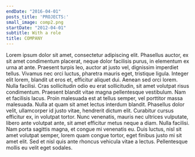```yaml
---
endDate: "2016-04-01"
posts_title: 'PROJECTS:'
small_image: comp2.png
startDate: "2012-04-01"
subtitle: With a role
title: COMPANY
---
```


Lorem ipsum dolor sit amet, consectetur adipiscing elit. Phasellus auctor, ex sit amet condimentum placerat, neque dolor facilisis purus, in elementum ex urna at ante. Praesent turpis leo, auctor at justo vel, dignissim imperdiet tellus. Vivamus nec orci luctus, pharetra mauris eget, tristique ligula. Integer elit lorem, blandit ut eros et, efficitur aliquet dui. Aenean sed orci lorem. Nulla facilisi. Cras sollicitudin odio eu erat sollicitudin, sit amet volutpat risus condimentum. Praesent blandit vitae magna pellentesque vestibulum. Nam et facilisis lacus. Proin malesuada est at tellus semper, vel porttitor massa malesuada.
Nulla at quam sit amet lectus interdum blandit. Phasellus dolor velit, ullamcorper id justo vitae, hendrerit dictum elit. Curabitur cursus efficitur ex, in volutpat tortor. Nunc venenatis, mauris nec ultrices vulputate, libero ante volutpat ante, sit amet efficitur metus neque a diam. Nulla facilisi. Nam porta sagittis magna, et congue mi venenatis eu. Duis luctus, nisl sit amet volutpat semper, lorem quam congue tortor, eget finibus justo mi sit amet elit. Sed et nisl quis ante rhoncus vehicula vitae a lectus. Pellentesque mollis eu velit eget sodales.
